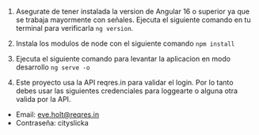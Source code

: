 1. Asegurate de tener instalada la version de Angular 16 o superior
  ya que se trabaja mayormente con señales.
  Ejecuta el siguiente comando en tu terminal para verificarla
  ``` ng version ```.

2. Instala los modulos de node con el siguiente comando
  ``` npm install ```

3. Ejecuta el siguiente comando para levantar la aplicacion en modo desarrollo
``` ng serve -o ```

4. Este proyecto usa la API reqres.in para validar el login. Por lo tanto debes usar las siguientes
  credenciales para loggearte o alguna otra valida por la API.
  
  * Email: eve.holt@reqres.in
  * Contraseña: cityslicka
